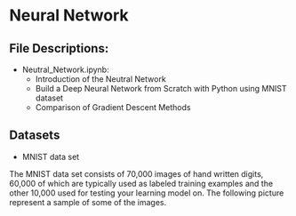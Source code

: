 # Neural Network

## File Descriptions:
- Neutral_Network.ipynb:
   - Introduction of the Neutral Network
   - Build a Deep Neural Network from Scratch with Python using MNIST dataset
   - Comparison of Gradient Descent Methods
  
## Datasets
- MNIST data set

The MNIST data set consists of 70,000 images of hand written digits, 60,000 of which are typically used as labeled training examples and the other 10,000 used for testing your learning model on. The following picture represent a sample of some of the images.
